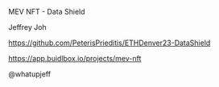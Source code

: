 MEV NFT - Data Shield

Jeffrey Joh

https://github.com/PeterisPrieditis/ETHDenver23-DataShield

https://app.buidlbox.io/projects/mev-nft

@whatupjeff
